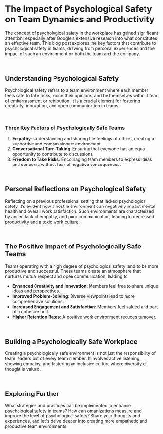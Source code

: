 # The Impact of Psychological Safety on Team Dynamics and Productivity

The concept of psychological safety in the workplace has gained significant attention, especially after Google's extensive research into what constitutes an effective team. This blog post explores the key factors that contribute to psychological safety in teams, drawing from personal experiences and the impact of such an environment on both the team and the company.

<br>

## Understanding Psychological Safety

Psychological safety refers to a team environment where each member feels safe to take risks, voice their opinions, and be themselves without fear of embarrassment or retribution. It is a crucial element for fostering creativity, innovation, and open communication in teams.

<br>

### Three Key Factors of Psychologically Safe Teams

1. **Empathy**: Understanding and sharing the feelings of others, creating a supportive and compassionate environment.
2. **Conversational Turn-Taking**: Ensuring that everyone has an equal opportunity to contribute to discussions.
3. **Freedom to Take Risks**: Encouraging team members to express ideas and concerns without fear of negative consequences.

<br>

## Personal Reflections on Psychological Safety

Reflecting on a previous professional setting that lacked psychological safety, it’s evident how a hostile environment can negatively impact mental health and overall work satisfaction. Such environments are characterized by anger, lack of empathy, and poor communication, leading to decreased productivity and a toxic work culture.

<br>

## The Positive Impact of Psychologically Safe Teams

Teams operating with a high degree of psychological safety tend to be more productive and successful. These teams create an atmosphere that nurtures mutual respect and open communication, leading to:

- **Enhanced Creativity and Innovation**: Members feel free to share unique ideas and perspectives.
- **Improved Problem-Solving**: Diverse viewpoints lead to more comprehensive solutions.
- **Increased Engagement and Satisfaction**: Members feel valued and part of a cohesive unit.
- **Higher Retention Rates**: A positive work environment reduces turnover.

<br>

## Building a Psychologically Safe Workplace

Creating a psychologically safe environment is not just the responsibility of team leaders but of every team member. It involves active listening, showing empathy, and fostering an inclusive culture where diversity of thought is valued.

<br>

## Exploring Further

What strategies and practices can be implemented to enhance psychological safety in teams? How can organizations measure and improve the level of psychological safety? Share your thoughts and experiences, and let's delve deeper into creating more empathetic and productive team environments.

